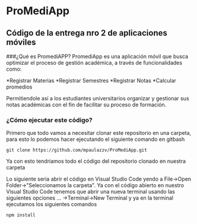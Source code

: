 # ProMediApp
## Código de la entrega nro 2 de aplicaciones móviles

###¿Qué es PromediAPP?
PromediApp es una aplicación móvil que busca optimizar el proceso de gestión académica, a través de funcionalidades como:

*Registrar Materias
*Registrar Semestres
*Registrar Notas 
*Calcular promedios

Permitiendole así a los estudiantes universitarios organizar y gestionar sus notas académicas con el fin de facilitar su proceso de formación.

### ¿Cómo ejecutar este código?

Primero que todo vamos a necesitar clonar este repositorio en una carpeta, para esto lo podemos hacer ejecutando el siguiente comando en gitbash
```
git clone https://github.com/mpaulazzv/ProMediApp.git
```
Ya con esto tendriamos todo el código del repositorio clonado en nuestra carpeta 

Lo siguiente seria abrir el código en Visual Studio Code yendo a File->Open Folder->"Seleccionamos la carpeta". Ya con el código abierto en nuestro Visual Studio Code tenemos que abrir una nueva terminal usando las siguientes opciones ... ->Terminal->New Terminal y ya en la terminal ejecutamos los siguientes comandos
```
npm install
```




